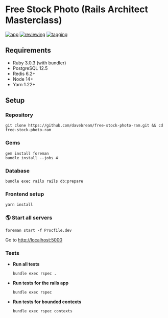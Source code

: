 # Free Stock Photo (Rails Architect Masterclass)

[![app](https://github.com/davebream/free-stock-photo-ram/actions/workflows/app.yml/badge.svg)](https://github.com/davebream/free-stock-photo-ram/actions/workflows/app.yml)
[![reviewing](https://github.com/davebream/free-stock-photo-ram/actions/workflows/reviewing.yml/badge.svg)](https://github.com/davebream/free-stock-photo-ram/actions/workflows/reviewing.yml)
[![tagging](https://github.com/davebream/free-stock-photo-ram/actions/workflows/tagging.yml/badge.svg)](https://github.com/davebream/free-stock-photo-ram/actions/workflows/tagging.yml)

## Requirements

- Ruby 3.0.3 (with bundler)
- PostgreSQL 12.5
- Redis 6.2+
- Node 14+
- Yarn 1.22+

## Setup

### Repository

    git clone https://github.com/davebream/free-stock-photo-ram.git && cd free-stock-photo-ram

### Gems

    gem install foreman
    bundle install --jobs 4

### Database

    bundle exec rails rails db:prepare

### Frontend setup

    yarn install

### 🌎 Start all servers

    foreman start -f Procfile.dev

  Go to [http://localhost:5000](http://localhost:5000)

### Tests

- **Run all tests**

      bundle exec rspec .

- **Run tests for the rails app**

      bundle exec rspec

- **Run tests for bounded contexts**

      bundle exec rspec contexts
